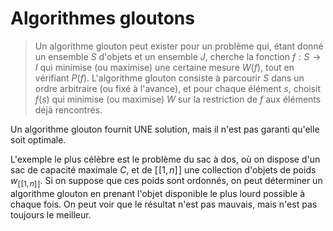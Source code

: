 # Algorithmes gloutons
> Un algorithme glouton peut exister pour un problème qui, étant donné un ensemble
> $S$ d'objets et un ensemble $J$, cherche la fonction $f: S \to I$ qui minimise
> (ou maximise) une certaine mesure $W(f)$, tout en vérifiant $P(f)$. L'algorithme
> glouton consiste à parcourir $S$ dans un ordre arbitraire (ou fixé à l'avance),
> et pour chaque élément $s$, choisit $f(s)$ qui minimise (ou maximise) $W$ sur la
> restriction de $f$ aux éléments déjà rencontrés.

Un algorithme glouton fournit UNE solution, mais il n'est pas garanti
qu'elle soit optimale.

L'exemple le plus célèbre est le problème du sac à dos, où on dispose d'un sac
de capacité maximale $C$, et de $[\![1,n]\!]$ une collection d'objets de poids
$w_{[\![1,n]\!]}$. Si on suppose que ces poids sont ordonnés, on peut déterminer
un algorithme glouton en prenant l'objet disponible le plus lourd possible à
chaque fois. On peut voir que le résultat n'est pas mauvais, mais n'est pas
toujours le meilleur.
